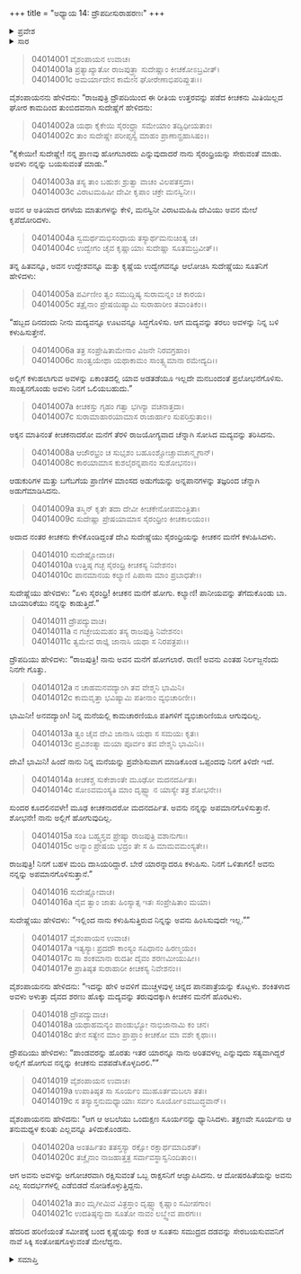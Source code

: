 +++
title = "ಅಧ್ಯಾಯ 14: ದ್ರೌಪದೀಸುರಾಹರಣಃ"
+++

<details><summary>ಪ್ರವೇಶ</summary>


।।   ಓಂ ಓಂ ನಮೋ ನಾರಾಯಣಾಯ।।   ಶ್ರೀ ವೇದವ್ಯಾಸಾಯ ನಮಃ ।।

ಶ್ರೀ ಕೃಷ್ಣದ್ವೈಪಾಯನ ವೇದವ್ಯಾಸ ವಿರಚಿತ  

**ಶ್ರೀ ಮಹಾಭಾರತ**

**ವಿರಾಟ ಪರ್ವ**

**ಕೀಚಕವಧ ಪರ್ವ**

**ಅಧ್ಯಾಯ 14**

</details>


<details><summary>ಸಾರ</summary>

ದ್ರೌಪದಿಯು ಹೋಗುವುದಿಲ್ಲವೆಂದು ಹೇಳಿದರೂ ಒತ್ತಾಯಿಸಿ ಸುದೇಷ್ಣೆಯು ಅವಳನ್ನು ಪಾನೀಯವನ್ನು ತರಲು ಅವಳಿಗೇ ಸಿದ್ಧನಾಗಿ ಕಾದು ಕುಳಿತಿದ್ದ ಕೀಚಕನಲ್ಲಿಗೆ ಕಳುಹಿಸುವುದು (1-17). ದೈವದ ಶರಣು ಹೊಕ್ಕು ಸೂರ್ಯನನ್ನು ಪ್ರಾರ್ಥಿಸಿದ ದ್ರೌಪದಿಗೆ ಅವನು ಅವಳ ರಕ್ಷಣೆಗೆಂದು ಅಗೋಚರ ರಾಕ್ಷಸನೋರ್ವನನ್ನು ನೇಮಿಸುವುದು (18-21).

</details>



> 04014001 ವೈಶಂಪಾಯನ ಉವಾಚ।   
04014001a ಪ್ರತ್ಯಾಖ್ಯಾತೋ ರಾಜಪುತ್ರ್ಯಾ ಸುದೇಷ್ಣಾಂ ಕೀಚಕೋಽಬ್ರವೀತ್।  
04014001c ಅಮರ್ಯಾದೇನ ಕಾಮೇನ ಘೋರೇಣಾಭಿಪರಿಪ್ಲುತಃ।।

ವೈಶಂಪಾಯನನು ಹೇಳಿದನು: “ರಾಜಪುತ್ರಿ ದ್ರೌಪದಿಯಿಂದ ಈ ರೀತಿಯ ಉತ್ತರವನ್ನು ಪಡೆದ ಕೀಚಕನು ಮಿತಿಯಿಲ್ಲದ ಘೋರ ಕಾಮದಿಂದ ತುಂಬಿದವನಾಗಿ ಸುದೇಷ್ಣೆಗೆ ಹೇಳಿದನು:

> 04014002a ಯಥಾ ಕೈಕೇಯಿ ಸೈರಂಧ್ರ್ಯಾ ಸಮೇಯಾಂ ತದ್ವಿಧೀಯತಾಂ।  
04014002c ತಾಂ ಸುದೇಷ್ಣೇ ಪರೀಪ್ಸಸ್ವ ಮಾಹಂ ಪ್ರಾಣಾನ್ಪ್ರಹಾಸಿಷಂ।।

“ಕೈಕೇಯೀ! ಸುದೇಷ್ಣೇ! ನನ್ನ ಪ್ರಾಣವು ಹೋಗಬಾರದು ಎನ್ನುವುದಾದರೆ ನಾನು ಸೈರಂಧ್ರಿಯನ್ನು ಸೇರುವಂತೆ ಮಾಡು. ಅವಳು ನನ್ನನ್ನು ಬಯಸುವಂತೆ ಮಾಡು.”

> 04014003a ತಸ್ಯ ತಾಂ ಬಹುಶಃ ಶ್ರುತ್ವಾ ವಾಚಂ ವಿಲಪತಸ್ತದಾ।  
04014003c ವಿರಾಟಮಹಿಷೀ ದೇವೀ ಕೃಪಾಂ ಚಕ್ರೇ ಮನಸ್ವಿನೀ।।

ಅವನ ಆ ಅತಿಯಾದ ರಗಳೆಯ ಮಾತುಗಳನ್ನು ಕೇಳಿ, ಮನಸ್ವಿನೀ ವಿರಾಟಮಹಿಷಿ ದೇವಿಯು ಅವನ ಮೇಲೆ ಕೃಪೆದೋರಿದಳು.

> 04014004a ಸ್ವಮರ್ಥಮಭಿಸಂಧಾಯ ತಸ್ಯಾರ್ಥಮನುಚಿಂತ್ಯ ಚ।  
04014004c ಉದ್ವೇಗಂ ಚೈವ ಕೃಷ್ಣಾಯಾಃ ಸುದೇಷ್ಣಾ ಸೂತಮಬ್ರವೀತ್।।

ತನ್ನ ಹಿತವನ್ನೂ, ಅವನ ಉದ್ದೇಶವನ್ನೂ ಮತ್ತು ಕೃಷ್ಣೆಯ ಉದ್ವೇಗವನ್ನೂ ಆಲೋಚಿಸಿ ಸುದೇಷ್ಣೆಯು ಸೂತನಿಗೆ ಹೇಳಿದಳು:

> 04014005a ಪರ್ವಿಣೀಂ ತ್ವಂ ಸಮುದ್ದಿಷ್ಯ ಸುರಾಮನ್ನಂ ಚ ಕಾರಯ।  
04014005c ತತ್ರೈನಾಂ ಪ್ರೇಷಯಿಷ್ಯಾಮಿ ಸುರಾಹಾರೀಂ ತವಾಂತಿಕಂ।।

“ಹಬ್ಬದ ದಿನದಂದು ನೀನು ಮದ್ಯವನ್ನೂ ಊಟವನ್ನೂ ಸಿದ್ಧಗೊಳಿಸು. ಆಗ ಮದ್ಯವನ್ನು ತರಲು ಅವಳನ್ನು ನಿನ್ನ ಬಳಿ ಕಳುಹಿಸುತ್ತೇನೆ.

> 04014006a ತತ್ರ ಸಂಪ್ರೇಷಿತಾಮೇನಾಂ ವಿಜನೇ ನಿರವಗ್ರಹಾಂ।  
04014006c ಸಾಂತ್ವಯೇಥಾ ಯಥಾಕಾಮಂ ಸಾಂತ್ವ್ಯಮಾನಾ ರಮೇದ್ಯದಿ।।

ಅಲ್ಲಿಗೆ ಕಳುಹಲಾಗುವ ಅವಳನ್ನು ಏಕಾಂತದಲ್ಲಿ ಯಾವ ಅಡತಡೆಯೂ ಇಲ್ಲದೇ ಮನಬಂದಂತೆ ಪ್ರಲೋಭನೆಗೊಳಿಸು. ಸಾಂತ್ವನಗೊಂಡು ಅವಳು ನಿನಗೆ ಒಲಿಯಬಹುದು.”

> 04014007a ಕೀಚಕಸ್ತು ಗೃಹಂ ಗತ್ವಾ ಭಗಿನ್ಯಾ ವಚನಾತ್ತದಾ।  
04014007c ಸುರಾಮಾಹಾರಯಾಮಾಸ ರಾಜಾರ್ಹಾಂ ಸುಪರಿಸ್ರುತಾಂ।।

ಅಕ್ಕನ ಮಾತಿನಂತೆ ಕೀಚಕನಾದರೋ ಮನೆಗೆ ತೆರಳಿ ರಾಜಯೋಗ್ಯವಾದ ಚೆನ್ನಾಗಿ ಸೋಸಿದ ಮದ್ಯವನ್ನು ತರಿಸಿದನು.

> 04014008a ಆಜೌರಭ್ರಂ ಚ ಸುಭೃಶಂ ಬಹೂಂಶ್ಚೋಚ್ಚಾವಚಾನ್ಮೃಗಾನ್।   
04014008c ಕಾರಯಾಮಾಸ ಕುಶಲೈರನ್ನಪಾನಂ ಸುಶೋಭನಂ।।

ಆಡುಕುರಿಗಳ ಮತ್ತು ಬಗೆಬಗೆಯ ಪ್ರಾಣಿಗಳ ಮಾಂಸದ ಅಡುಗೆಯನ್ನು ಅನ್ನಪಾನಗಳನ್ನು ತಜ್ಞರಿಂದ ಚೆನ್ನಾಗಿ ಅಡುಗೆಮಾಡಿಸಿದನು.

> 04014009a ತಸ್ಮಿನ್ ಕೃತೇ ತದಾ ದೇವೀ ಕೀಚಕೇನೋಪಮಂತ್ರಿತಾ।  
04014009c ಸುದೇಷ್ಣಾ ಪ್ರೇಷಯಾಮಾಸ ಸೈರಂಧ್ರೀಂ ಕೀಚಕಾಲಯಂ।।

ಅದಾದ ನಂತರ ಕೀಚಕನು ಕೇಳಿಕೊಂಡಿದ್ದಂತೆ ದೇವಿ ಸುದೇಷ್ಣೆಯು ಸೈರಂಧ್ರಿಯನ್ನು ಕೀಚಕನ ಮನೆಗೆ ಕಳುಹಿಸಿದಳು.

> 04014010 ಸುದೇಷ್ಣೋವಾಚ।  
04014010a ಉತ್ತಿಷ್ಠ ಗಚ್ಛ ಸೈರಂಧ್ರಿ ಕೀಚಕಸ್ಯ ನಿವೇಶನಂ।  
04014010c ಪಾನಮಾನಯ ಕಲ್ಯಾಣಿ ಪಿಪಾಸಾ ಮಾಂ ಪ್ರಬಾಧತೇ।।

ಸುದೇಷ್ಣೆಯು ಹೇಳಿದಳು: “ಏಳು ಸೈರಂಧ್ರಿ! ಕೀಚಕನ ಮನೆಗೆ ಹೋಗು. ಕಲ್ಯಾಣಿ! ಪಾನೀಯವನ್ನು ತೆಗೆದುಕೊಂಡು ಬಾ. ಬಾಯಾರಿಕೆಯು ನನ್ನನ್ನು ಕಾಡುತ್ತಿದೆ.”

> 04014011 ದ್ರೌಪದ್ಯುವಾಚ।   
04014011a ನ ಗಚ್ಛೇಯಮಹಂ ತಸ್ಯ ರಾಜಪುತ್ರಿ ನಿವೇಶನಂ।  
04014011c ತ್ವಮೇವ ರಾಜ್ಞಿ ಜಾನಾಸಿ ಯಥಾ ಸ ನಿರಪತ್ರಪಃ।।

ದ್ರೌಪದಿಯು ಹೇಳಿದಳು: “ರಾಜಪುತ್ರಿ! ನಾನು ಅವನ ಮನೆಗೆ ಹೋಗಲಾರೆ. ರಾಣಿ! ಅವನು ಎಂತಹ ನಿರ್ಲಜ್ಜನೆಂದು ನಿನಗೇ ಗೊತ್ತು.

> 04014012a ನ ಚಾಹಮನವದ್ಯಾಂಗಿ ತವ ವೇಶ್ಮನಿ ಭಾಮಿನಿ।  
04014012c ಕಾಮವೃತ್ತಾ ಭವಿಷ್ಯಾಮಿ ಪತೀನಾಂ ವ್ಯಭಿಚಾರಿಣೀ।।

ಭಾಮಿನೀ! ಅನವದ್ಯಾಂಗಿ! ನಿನ್ನ ಮನೆಯಲ್ಲಿ ಕಾಮಚಾರಣಿಯೂ ಪತಿಗಳಿಗೆ ವ್ಯಭಿಚಾರಿಣಿಯೂ ಆಗುವುದಿಲ್ಲ.

> 04014013a ತ್ವಂ ಚೈವ ದೇವಿ ಜಾನಾಸಿ ಯಥಾ ಸ ಸಮಯಃ ಕೃತಃ।  
04014013c ಪ್ರವಿಶಂತ್ಯಾ ಮಯಾ ಪೂರ್ವಂ ತವ ವೇಶ್ಮನಿ ಭಾಮಿನಿ।।

ದೇವಿ! ಭಾಮಿನಿ! ಹಿಂದೆ ನಾನು ನಿನ್ನ ಮನೆಯನ್ನು ಪ್ರವೇಶಿಸುವಾಗ ಮಾಡಿಕೊಂಡ ಒಪ್ಪಂದವು ನಿನಗೆ ತಿಳಿದೇ ಇದೆ.

> 04014014a ಕೀಚಕಶ್ಚ ಸುಕೇಶಾಂತೇ ಮೂಢೋ ಮದನದರ್ಪಿತಃ।  
04014014c ಸೋಽವಮಂಸ್ಯತಿ ಮಾಂ ದೃಷ್ಟ್ವಾ ನ ಯಾಸ್ಯೇ ತತ್ರ ಶೋಭನೇ।।

ಸುಂದರ ಕೂದಲಿನವಳೇ! ಮೂಢ ಕೀಚಕನಾದರೋ ಮದನದರ್ಪಿತ. ಅವನು ನನ್ನನ್ನು ಅಪಮಾನಗೊಳಿಸುತ್ತಾನೆ. ಶೋಭನೇ! ನಾನು ಅಲ್ಲಿಗೆ ಹೋಗುವುದಿಲ್ಲ.

> 04014015a ಸಂತಿ ಬಹ್ವ್ಯಸ್ತವ ಪ್ರೇಷ್ಯಾ ರಾಜಪುತ್ರಿ ವಶಾನುಗಾಃ।  
04014015c ಅನ್ಯಾಂ ಪ್ರೇಷಯ ಭದ್ರಂ ತೇ ಸ ಹಿ ಮಾಮವಮಂಸ್ಯತೇ।।

ರಾಜಪುತ್ರಿ! ನಿನಗೆ ಬಹಳ ಮಂದಿ ದಾಸಿಯರಿದ್ದಾರೆ. ಬೇರೆ ಯಾರನ್ನಾದರೂ ಕಳುಹಿಸು. ನಿನಗೆ ಒಳಿತಾಗಲಿ! ಅವನು ನನ್ನನ್ನು ಅಪಮಾನಗೊಳಿಸುತ್ತಾನೆ.”

> 04014016 ಸುದೇಷ್ಣೋವಾಚ।  
04014016a ನೈವ ತ್ವಾಂ ಜಾತು ಹಿಂಸ್ಯಾತ್ಸ ಇತಃ ಸಂಪ್ರೇಷಿತಾಂ ಮಯಾ।

ಸುದೇಷ್ಣೆಯು ಹೇಳಿದಳು: “ಇಲ್ಲಿಂದ ನಾನು ಕಳುಹಿಸುತ್ತಿರುವ ನಿನ್ನನ್ನು ಅವನು ಹಿಂಸಿಸುವುದೇ ಇಲ್ಲ.””

> 04014017 ವೈಶಂಪಾಯನ ಉವಾಚ।  
04014017a ಇತ್ಯಸ್ಯಾಃ ಪ್ರದದೌ ಕಾಂಸ್ಯಂ ಸಪಿಧಾನಂ ಹಿರಣ್ಮಯಂ।  
04014017c ಸಾ ಶಂಕಮಾನಾ ರುದತೀ ದೈವಂ ಶರಣಮೀಯುಷೀ।।  
04014017e ಪ್ರಾತಿಷ್ಠತ ಸುರಾಹಾರೀ ಕೀಚಕಸ್ಯ ನಿವೇಶನಂ।।

ವೈಶಂಪಾಯನನು ಹೇಳಿದನು: “ಇದನ್ನು ಹೇಳಿ ಅವಳಿಗೆ ಮುಚ್ಚಳವುಳ್ಳ ಚಿನ್ನದ ಪಾನಪಾತ್ರೆಯನ್ನು ಕೊಟ್ಟಳು. ಶಂಕಿತಳಾದ ಅವಳು ಅಳುತ್ತಾ ದೈವದ ಶರಣು ಹೊಕ್ಕು ಮದ್ಯವನ್ನು ತರುವುದಕ್ಕಾಗಿ ಕೀಚಕನ ಮನೆಗೆ ಹೊರಟಳು.

> 04014018 ದ್ರೌಪದ್ಯುವಾಚ।  
04014018a ಯಥಾಹಮನ್ಯಂ ಪಾಂಡುಭ್ಯೋ ನಾಭಿಜಾನಾಮಿ ಕಂ ಚನ।  
04014018c ತೇನ ಸತ್ಯೇನ ಮಾಂ ಪ್ರಾಪ್ತಾಂ ಕೀಚಕೋ ಮಾ ವಶೇ ಕೃಥಾಃ।।

ದ್ರೌಪದಿಯು ಹೇಳಿದಳು: “ಪಾಂಡವರನ್ನು ಹೊರತು ಇತರ ಯಾರನ್ನೂ ನಾನು ಅರಿತವಳಲ್ಲ ಎನ್ನುವುದು ಸತ್ಯವಾಗಿದ್ದರೆ ಅಲ್ಲಿಗೆ ಹೋಗುವ ನನ್ನನ್ನು ಕೀಚಕನು ವಶಪಡೆಸಿಕೊಳ್ಳದಿರಲಿ.””

> 04014019 ವೈಶಂಪಾಯನ ಉವಾಚ।  
04014019a ಉಪಾತಿಷ್ಠತ ಸಾ ಸೂರ್ಯಂ ಮುಹೂರ್ತಮಬಲಾ ತತಃ।  
04014019c  ಸ ತಸ್ಯಾಸ್ತನುಮಧ್ಯಾಯಾಃ ಸರ್ವಂ ಸೂರ್ಯೋಽವಬುದ್ಧವಾನ್।।

ವೈಶಂಪಾಯನನು ಹೇಳಿದನು: “ಆಗ ಆ ಅಬಲೆಯು ಒಂದುಕ್ಷಣ ಸೂರ್ಯನನ್ನು ಧ್ಯಾನಿಸಿದಳು. ತಕ್ಷಣವೇ ಸೂರ್ಯನು ಆ ತನುಮಧ್ಯಳ ಕುರಿತು ಎಲ್ಲವನ್ನೂ ತಿಳಿದುಕೊಂಡನು.

> 04014020a ಅಂತರ್ಹಿತಂ ತತಸ್ತಸ್ಯಾ ರಕ್ಷೋ ರಕ್ಷಾರ್ಥಮಾದಿಶತ್।  
04014020c ತಚ್ಚೈನಾಂ ನಾಜಹಾತ್ತತ್ರ ಸರ್ವಾವಸ್ಥಾಸ್ವನಿಂದಿತಾಂ।।

ಆಗ ಅವನು ಅವಳನ್ನು ಅಗೋಚರವಾಗಿ ರಕ್ಷಿಸುವಂತೆ ಒಬ್ಬ ರಾಕ್ಷಸನಿಗೆ ಆಜ್ಞಾಪಿಸಿದನು. ಆ ದೋಷರಹಿತೆಯನ್ನು ಅವನು ಎಲ್ಲ ಸಂದರ್ಭಗಳಲ್ಲಿ ಎಡೆಬಿಡದೆ ನೋಡಿಕೊಳ್ಳುತ್ತಿದ್ದನು.

> 04014021a ತಾಂ ಮೃಗೀಮಿವ ವಿತ್ರಸ್ತಾಂ ದೃಷ್ಟ್ವಾ ಕೃಷ್ಣಾಂ ಸಮೀಪಗಾಂ।  
04014021c ಉದತಿಷ್ಠನ್ಮುದಾ ಸೂತೋ ನಾವಂ ಲಬ್ಧ್ವೇವ ಪಾರಗಃ।।

ಹೆದರಿದ ಹರಿಣಿಯಂತೆ ಸಮೀಪಕ್ಕೆ ಬಂದ ಕೃಷ್ಣೆಯನ್ನು ಕಂಡ ಆ ಸೂತನು ಸಮುದ್ರದ ದಡವನ್ನು ಸೇರಬಯಸುವವನಿಗೆ ನಾವೆ ಸಿಕ್ಕಿ ಸಂತೋಷಗೊಳ್ಳುವಂತೆ ಮೇಲೆದ್ದನು.

<details><summary>ಸಮಾಪ್ತಿ</summary>


ಇತಿ ಶ್ರೀ ಮಹಾಭಾರತೇ ವಿರಾಟಪರ್ವಣಿ ಕೀಚಕವಧಪರ್ವಣಿ ದ್ರೌಪದೀಸುರಾಹರಣೇ ಚತುರ್ದಶೋಽಧ್ಯಾಯಃ ।  
ಇದು ಶ್ರೀ ಮಹಾಭಾರತದಲ್ಲಿ ವಿರಾಟಪರ್ವದಲ್ಲಿ ಕೀಚಕವಧಪರ್ವದಲ್ಲಿ ದ್ರೌಪದೀಸುರಾಹರಣದಲ್ಲಿ ಹದಿನಾಲ್ಕನೆಯ ಅಧ್ಯಾಯವು.

</details>

